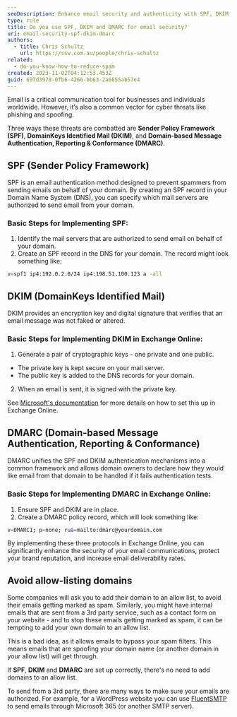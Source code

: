 ```yaml
---
seoDescription: Enhance email security and authenticity with SPF, DKIM, and DMARC protocols in Exchange Online.
type: rule
title: Do you use SPF, DKIM and DMARC for email security?
uri: email-security-spf-dkim-dmarc
authors:
  - title: Chris Schultz
    url: https://ssw.com.au/people/chris-schultz
related:
  - do-you-know-how-to-reduce-spam
created: 2023-11-02T04:12:53.453Z
guid: 697d3978-0fb6-4266-bb63-2a6055ab57e4
---
```


Email is a critical communication tool for businesses and individuals worldwide. However, it’s also a common vector for cyber threats like phishing and spoofing.

Three ways these threats are combatted are **Sender Policy Framework (SPF)**, **DomainKeys Identified Mail (DKIM)**, and **Domain-based Message Authentication, Reporting & Conformance (DMARC)**.

<!--endintro-->

## SPF (Sender Policy Framework)

SPF is an email authentication method designed to prevent spammers from sending emails on behalf of your domain. By creating an SPF record in your Domain Name System (DNS), you can specify which mail servers are authorized to send email from your domain.

### Basic Steps for Implementing SPF:

1. Identify the mail servers that are authorized to send email on behalf of your domain.
2. Create an SPF record in the DNS for your domain. The record might look something like:

```bash
v=spf1 ip4:192.0.2.0/24 ip4:198.51.100.123 a -all
```

## DKIM (DomainKeys Identified Mail)

DKIM provides an encryption key and digital signature that verifies that an email message was not faked or altered.

### Basic Steps for Implementing DKIM in Exchange Online:

1. Generate a pair of cryptographic keys - one private and one public.

- The private key is kept secure on your mail server.
- The public key is added to the DNS records for your domain.

2. When an email is sent, it is signed with the private key.

See [Microsoft's documentation](https://learn.microsoft.com/en-us/microsoft-365/security/office-365-security/email-authentication-dkim-configure?view=o365-worldwide) for more details on how to set this up in Exchange Online.

## DMARC (Domain-based Message Authentication, Reporting & Conformance)

DMARC unifies the SPF and DKIM authentication mechanisms into a common framework and allows domain owners to declare how they would like email from that domain to be handled if it fails authentication tests.

### Basic Steps for Implementing DMARC in Exchange Online:

1. Ensure SPF and DKIM are in place.
2. Create a DMARC policy record, which will look something like:

```bash
v=DMARC1; p=none; rua=mailto:dmarc@yourdomain.com
```

By implementing these three protocols in Exchange Online, you can significantly enhance the security of your email communications, protect your brand reputation, and increase email deliverability rates.

## Avoid allow-listing domains

Some companies will ask you to add their domain to an allow list, to avoid their emails getting marked as spam. Similarly, you might have internal emails that are sent from a 3rd party service, such as a contact form on your website - and to stop these emails getting marked as spam, it can be tempting to add your own domain to an allow list.

This is a bad idea, as it allows emails to bypass your spam filters. This means emails that are spoofing your domain name (or another domain in your allow list) will get through.

If **SPF**, **DKIM** and **DMARC** are set up correctly, there's no need to add domains to an allow list.

To send from a 3rd party, there are many ways to make sure your emails are authorized. For example, for a WordPress website you can use [FluentSMTP](https://fluentsmtp.com/) to send emails through Microsoft 365 (or another SMTP server).
